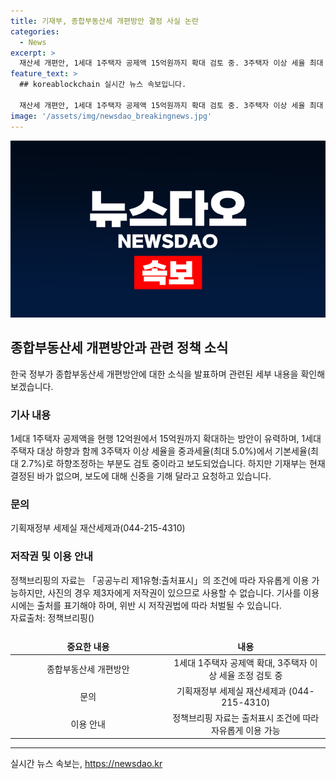 ```yaml
---
title: 기재부, 종합부동산세 개편방안 결정 사실 논란
categories:
  - News
excerpt: >
  재산세 개편안, 1세대 1주택자 공제액 15억원까지 확대 검토 중. 3주택자 이상 세율 최대 5.0%에서 2.7%로 조정 예정. 기재부, 결정 안된 바
feature_text: >
  ## koreablockchain 실시간 뉴스 속보입니다.

  재산세 개편안, 1세대 1주택자 공제액 15억원까지 확대 검토 중. 3주택자 이상 세율 최대 5.0%에서 2.7%로 조정 예정. 기재부, 결정 안된 바
image: '/assets/img/newsdao_breakingnews.jpg'
---
```


<p><img src="/assets/img/newsdao_breakingnews.jpg" alt="koreablockchain 속보" /></p>

<h2 data-ke-size="size26">종합부동산세 개편방안과 관련 정책 소식</h2>

<p data-ke-size="size16">한국 정부가 종합부동산세 개편방안에 대한 소식을 발표하며 관련된 세부 내용을 확인해보겠습니다.</p>

<h3>기사 내용</h3>

<p data-ke-size="size16">1세대 1주택자 공제액을 현행 12억원에서 15억원까지 확대하는 방안이 유력하며, 1세대 주택자 대상 하향과 함께 3주택자 이상 세율을 중과세율(최대 5.0%)에서 기본세율(최대 2.7%)로 하향조정하는 부분도 검토 중이라고 보도되었습니다. 하지만 기재부는 현재 결정된 바가 없으며, 보도에 대해 신중을 기해 달라고 요청하고 있습니다. </p>

<h3>문의</h3>

<p data-ke-size="size16">기획재정부 세제실 재산세제과(044-215-4310)</p>

<h3>저작권 및 이용 안내</h3>

<p data-ke-size="size16">정책브리핑의 자료는 「공공누리 제1유형:출처표시」의 조건에 따라 자유롭게 이용 가능하지만, 사진의 경우 제3자에게 저작권이 있으므로 사용할 수 없습니다. 기사를 이용 시에는 출처를 표기해야 하며, 위반 시 저작권법에 따라 처벌될 수 있습니다. <br> 자료출처: 정책브리핑()</p>

<table>
  <caption></caption>
  <colgroup>
    <col style="width: 320px;">
    <col style="width: 320px;">
  </colgroup>
  <thead>
    <tr>
      <td style="text-align: center; height: 17px;"><b>중요한 내용</b></td>
      <td style="text-align: center; height: 17px;"><b>내용</b></td>
    </tr>
  </thead>
  <tbody>
    <tr>
      <td style="text-align: center;">종합부동산세 개편방안</td>
      <td style="text-align: center;">1세대 1주택자 공제액 확대, 3주택자 이상 세율 조정 검토 중</td>
    </tr>
    <tr>
      <td style="text-align: center;">문의</td>
      <td style="text-align: center;">기획재정부 세제실 재산세제과 (044-215-4310)</td>
    </tr>
    <tr>
      <td style="text-align: center;">이용 안내</td>
      <td style="text-align: center;">정책브리핑 자료는 출처표시 조건에 따라 자유롭게 이용 가능</td>
    </tr>
  </tbody>
</table>

<hr>
실시간 뉴스 속보는, <a href="https://newsdao.kr" rel="dofollow">https://newsdao.kr</a>


